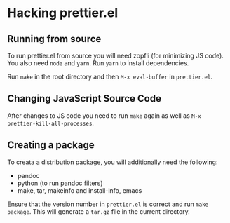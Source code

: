 # Hacking prettier.el

## Running from source

To run prettier.el from source you will need zopfli (for minimizing JS
code). You also need `node` and `yarn`. Run `yarn` to install dependencies.

Run `make` in the root directory and then `M-x eval-buffer` in `prettier.el`.

## Changing JavaScript Source Code

After changes to JS code you need to run `make` again as well as `M-x prettier-kill-all-processes`.

## Creating a package

To creata a distribution package, you will additionally need the
following:

- pandoc
- python (to run pandoc filters)
- make, tar, makeinfo and install-info, emacs

Ensure that the version number in `prettier.el` is correct and run `make package`. This will generate a `tar.gz` file in the current directory.
